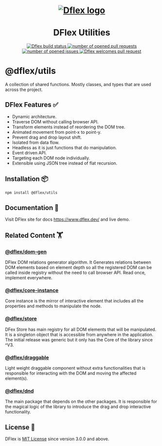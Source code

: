 <h1 align="center">
  <a href="https://www.dflex.dev/" target="_blank">
    <img
    src="https://raw.githubusercontent.com/jalal246/dflex/master/DFlex-readme.png"
    alt="Dflex logo" />
  </a>
</h1>

<h1 align="center">DFlex Utilities</h1>

<p align="center">
  <a href="https://github.com/dflex-js/dflex">
    <img
    src="https://img.shields.io/github/workflow/status/dflex-js/dflex/Unit Test"
    alt="Dflex build status" />
  </a>
  <a href="https://github.com/dflex-js/dflex/pulls">
    <img
    src="https://img.shields.io/github/issues-pr/dflex-js/dflex"
    alt="number of opened pull requests"/>
  </a>
  <a href="https://github.com/dflex-js/dflex/issues">
  <img
    src="https://img.shields.io/github/issues/dflex-js/dflex"
    alt="number of opened issues"/>
  </a>
  <a href="https://github.com/dflex-js/dflex/pulls">
   <img
   src="https://img.shields.io/badge/PRs-welcome-brightgreen.svg"
   alt="Dflex welcomes pull request" />
  </a>
</p>

# @dflex/utils

A collection of shared functions. Mostly classes, and types that are used across
the project.

## DFlex Features ✅

- Dynamic architecture.
- Traverse DOM without calling browser API.
- Transform elements instead of reordering the DOM tree.
- Animated movement from point-x to point-y.
- Prevent drag and drop layout shift.
- Isolated from data flow.
- Headless as it is just functions that do manipulation.
- Event driven API.
- Targeting each DOM node individually.
- Extensible using JSON tree instead of flat recursion.

## Installation 📦

```bash
npm install @dflex/utils
```

## Documentation 📖

Visit DFlex site for docs <https://www.dflex.dev/> and live demo.

## Related Content 🏋️‍

### [**@dflex/dom-gen**](https://github.com/dflex-js/dflex/tree/master/packages/dom-gen)

DFlex DOM relations generator algorithm. It Generates relations between DOM elements based
on element depth so all the registered DOM can be called inside registry without
the need to call browser API. Read once, implement everywhere.

### [**@dflex/core-instance**](https://github.com/dflex-js/dflex/tree/master/packages/core-instance)

Core instance is the mirror of interactive element that includes all the properties and methods to manipulate the node.

### [**@dflex/store**](https://github.com/dflex-js/dflex/tree/master/packages/store)

DFex Store has main registry for all DOM elements that will be manipulated. It
is a singleton object that is accessible from anywhere in the application. The
initial release was generic but it only has the Core of the library since ^V3.

### [**@dflex/draggable**](https://github.com/dflex-js/dflex/tree/master/packages/draggable)

Light weight draggable component without extra functionalities that is
responsible for interacting with the DOM and moving the affected element(s).

### [**@dflex/dnd**](https://github.com/dflex-js/dflex/tree/master/packages/dnd)

The main package that depends on the other packages. It is responsible for the
magical logic of the library to introduce the drag and drop interactive
functionality.

## License 🤝

DFlex is [MIT License](LICENSE) since version 3.0.0 and above.
